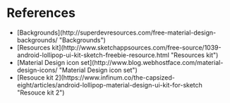 <h1>References</h1>

<ul>
<li>[Backgrounds](http://superdevresources.com/free-material-design-backgrounds/ "Backgrounds")</li>

<li>[Resources kit](http://www.sketchappsources.com/free-source/1039-android-lollipop-ui-kit-sketch-freebie-resource.html "Resources kit")</li>

<li>[Material Design icon set](http://www.blog.webhostface.com/material-design-icons/ "Material Design icon set")</li>

<li>[Resouce kit 2](https://www.infinum.co/the-capsized-eight/articles/android-lollipop-material-design-ui-kit-for-sketch "Resouce kit 2")</li>
